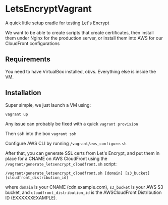 # LetsEncryptVagrant
A quick little setup cradle for testing Let's Encrypt

We want to be able to create scripts that create certificates, then install them under Nginx for the production server, or install them into AWS for our CloudFront configurations

Requirements
------------
You need to have VirtualBox installed, obvs. Everything else is inside the VM. 

Installation
------------
Super simple, we just launch a VM using:

```
vagrant up
```

Any issue can probably be fixed with a quick ```vagrant provision```

Then ssh into the box ```vagrant ssh```

Configure AWS CLI by running ```/vagrant/aws_configure.sh```

After that, you can generate SSL certs from Let's Encrypt, and put them in place for a CNAME on AWS CloudFront using the ```/vagrant/generate_letsencrypt_cloudfront.sh``` script:

```shell
/vagrant/generate_letsencrypt_cloudfront.sh [domain] [s3_bucket] [cloudfront_distribution_id]
```

where ```domain``` is your CNAME (cdn.example.com), ```s3_bucket``` is your AWS S3 bucket, and ```cloudfront_distribution_id``` is the AWSCloudFront Distribution ID (EXXXXXXEXAMPLE).



